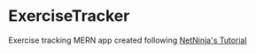 # ExerciseTracker
Exercise tracking MERN app created following [NetNinja's Tutorial](https://youtu.be/98BzS5Oz5E4?si=wABKCn_ryEXR7j7t)
